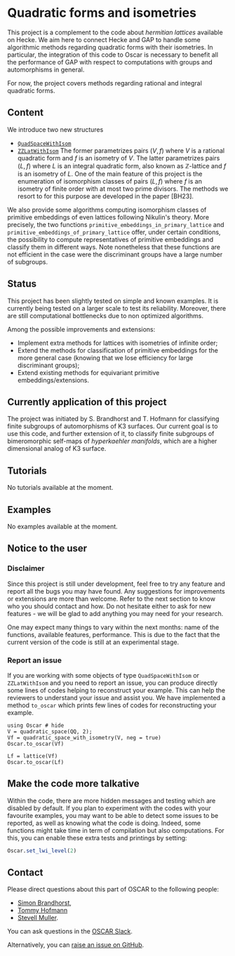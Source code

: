 # Quadratic forms and isometries

This project is a complement to the code about *hermitian lattices* available
on Hecke. We aim here to connect Hecke and GAP to handle some algorithmic
methods regarding quadratic forms with their isometries. In particular,
the integration of this code to Oscar is necessary to benefit all the
performance of GAP with respect to computations with groups and automorphisms in
general.

For now, the project covers methods regarding rational and integral quadratic
forms.

## Content

We introduce two new structures
* [`QuadSpaceWithIsom`](@ref)
* [`ZZLatWithIsom`](@ref)
The former parametrizes pairs $(V, f)$ where $V$ is a rational quadratic form
and $f$ is an isometry of $V$. The latter parametrizes pairs $(L, f)$ where
$L$ is an integral quadratic form, also known as $\mathbb Z$-lattice and $f$
is an isometry of $L$. One of the main feature of this project is the
enumeration of isomorphism classes of pairs $(L, f)$ where $f$ is an isometry
of finite order with at most two prime divisors. The methods we resort to
for this purpose are developed in the paper [BH23].

We also provide some algorithms computing isomorphism classes of primitive
embeddings of even lattices following Nikulin's theory. More precisely, the two
functions `primitive_embeddings_in_primary_lattice` and
`primitive_embeddings_of_primary_lattice` offer, under certain conditions,
the possibility to compute representatives of primitive embeddings and classify
them in different ways. Note nonetheless that these functions are not efficient
in the case were the discriminant groups have a large number of subgroups.

## Status

This project has been slightly tested on simple and known examples. It is
currently being tested on a larger scale to test its reliability. Moreover,
there are still computational bottlenecks due to non optimized algorithms.

Among the possible improvements and extensions:
* Implement extra methods for lattices with isometries of infinite order;
* Extend the methods for classification of primitive embeddings for the more
  general case (knowing that we lose efficiency for large discriminant groups);
* Extend existing methods for equivariant primitive embeddings/extensions.

## Currently application of this project

The project was initiated by S. Brandhorst and T. Hofmann for classifying
finite subgroups of automorphisms of K3 surfaces. Our current goal is to use
this code, and further extension of it, to classify finite subgroups of
bimeromorphic self-maps of *hyperkaehler manifolds*, which are a higher
dimensional analog of K3 surface.

## Tutorials

No tutorials available at the moment.

## Examples

No examples available at the moment.

## Notice to the user

### Disclaimer

Since this project is still under development, feel free to try any feature and
report all the bugs you may have found. Any suggestions for improvements or
extensions are more than welcome. Refer to the next section to know who you
should contact and how. Do not hesitate either to ask for new features - we
will be glad to add anything you may need for your research.

One may expect many things to vary within the next months: name of the
functions, available features, performance. This is due to the fact that the
current version of the code is still at an experimental stage.

### Report an issue

If you are working with some objects of type `QuadSpaceWithIsom` or `ZZLatWithIsom`
and you need to report an issue, you can produce directly some lines of codes
helping to reconstruct your example. This can help the reviewers to understand
your issue and assist you. We have implemented a method `to_oscar` which
prints few lines of codes for reconstructing your example.

```@repl 2
using Oscar # hide
V = quadratic_space(QQ, 2);
Vf = quadratic_space_with_isometry(V, neg = true)
Oscar.to_oscar(Vf)

Lf = lattice(Vf)
Oscar.to_oscar(Lf)
```

## Make the code more talkative

Within the code, there are more hidden messages and testing which are disabled
by default. If you plan to experiment with the codes with your favourite
examples, you may want to be able to detect some issues to be reported, as well
as knowing what the code is doing. Indeed, some functions might take time in
term of compilation but also computations. For this, you can enable these extra
tests and printings by setting:
                                                                                                     
```julia
Oscar.set_lwi_level(2)
```

## Contact

Please direct questions about this part of OSCAR to the following people:
* [Simon Brandhorst](https://www.math.uni-sb.de/ag/brandhorst/index.php?lang=en),
* [Tommy Hofmann](https://www.thofma.com/)
* [Stevell Muller](https://www.math.uni-sb.de/ag/brandhorst/index.php?option=com_content&view=article&id=26:muller-en-1&catid=18&lang=en&Itemid=114).

You can ask questions in the [OSCAR Slack](https://www.oscar-system.org/community/#slack).

Alternatively, you can [raise an issue on GitHub](https://github.com/oscar-system/Oscar.jl).
